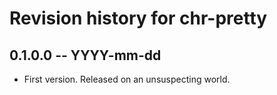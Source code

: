 # Revision history for chr-pretty

## 0.1.0.0  -- YYYY-mm-dd

* First version. Released on an unsuspecting world.
